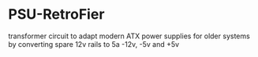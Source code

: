 # PSU-RetroFier
transformer circuit to adapt modern ATX power supplies for older systems by converting spare 12v rails to 5a -12v, -5v and +5v 
